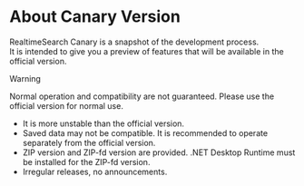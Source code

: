 # About Canary Version

<custom-revision/>

RealtimeSearch Canary is a snapshot of the development process.  
It is intended to give you a preview of features that will be available in the official version.

> [!WARNING]  
> Normal operation and compatibility are not guaranteed. Please use the official version for normal use.

  * It is more unstable than the official version.
  * Saved data may not be compatible. It is recommended to operate separately from the official version.
  * ZIP version and ZIP-fd version are provided. .NET Desktop Runtime must be installed for the ZIP-fd version.
  * Irregular releases, no announcements.
  
